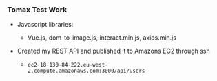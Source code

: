 ### Tomax Test Work
* Javascript libraries:
  - Vue.js, dom-to-image.js, interact.min.js, axios.min.js

* Created my REST API and published it to Amazons EC2 through ssh
  - `ec2-18-130-84-222.eu-west-2.compute.amazonaws.com:3000/api/users`
